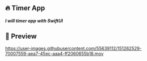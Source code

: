 ## 🔥 Timer App

##### I will timer app with SwiftUI


## 🔎 Preview

https://user-images.githubusercontent.com/55639112/151262529-70007559-aea7-45ec-aaa4-ff2060655b18.mov

